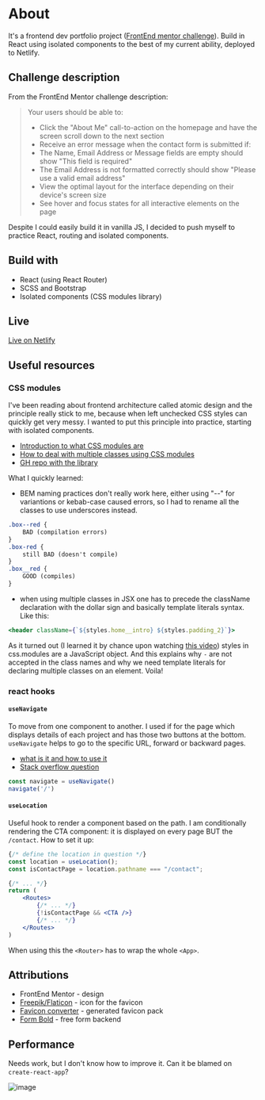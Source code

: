 # About

It's a frontend dev portfolio project ([FrontEnd mentor challenge](https://www.frontendmentor.io/challenges/minimalist-portfolio-website-LMy-ZRyiE)). Build in React using isolated components to the best of my current ability, deployed to Netlify.

## Challenge description

From the FrontEnd Mentor challenge description:
>Your users should be able to:
>
>* Click the "About Me" call-to-action on the homepage and have the screen scroll down to the next section
>* Receive an error message when the contact form is submitted if:
> * The Name, Email Address or Message fields are empty should show "This field is required"
> * The Email Address is not formatted correctly should show "Please use a valid email address"
>* View the optimal layout for the interface depending on their device's screen size
>* See hover and focus states for all interactive elements on the page

Despite I could easily build it in vanilla JS, I decided to push myself to practice React, routing and isolated components.

## Build with

* React (using React Router)
* SCSS and Bootstrap
* Isolated components (CSS modules library)

## Live

[Live on Netlify](https://roaring-dango-d529da.netlify.app/)

## Useful resources

### CSS modules

I've been reading about frontend architecture called atomic design and the principle really stick to me, because when left unchecked CSS styles can quickly get very messy. I wanted to put this principle into practice, starting with isolated components.

* [Introduction to what CSS modules are](https://dev.to/eransakal/how-to-isolate-component-styles-in-react-using-css-modules-mkm)
* [How to deal with multiple classes using CSS modules](https://www.codeconcisely.com/posts/react-css-modules-multiple-classes/)
* [GH repo with the library](https://github.com/css-modules/css-modules)

What I quickly learned:

* BEM naming practices don't really work here, either using "--" for variantions or kebab-case caused errors, so I had to rename all the classes to use underscores instead.

```css
.box--red {
    BAD (compilation errors)
}
.box-red {
    still BAD (doesn't compile)
}
.box__red {
    GOOD (compiles)
}
```

* when using multiple classes in JSX one has to precede the className declaration with the dollar sign and basically template literals syntax. Like this:

```jsx
<header className={`${styles.home__intro} ${styles.padding_2}`}>
```

As it turned out (I learned it by chance upon watching [this video](https://youtu.be/ZVnjOPwW4ZA?si=lFVqO_KQJREM8Cz_&t=2645)) styles in css.modules are a JavaScript object. And this explains why `-` are not accepted in the class names and why we need template literals for declaring multiple classes on an element. Voila!

### react hooks

#### `useNavigate`

To move from one component to another. I used if for the page which displays details of each project and has those two buttons at the bottom. `useNavigate` helps to go to the specific URL, forward or backward pages.

* [what is it and how to use it](https://www.geeksforgeeks.org/reactjs-usenavigate-hook/)
* [Stack overflow question](https://stackoverflow.com/questions/64838587/how-to-properly-use-usehistory-from-react-router-dom)

```jsx
const navigate = useNavigate()
navigate('/')
```

#### `useLocation`

Useful hook to render a component based on the path. I am conditionally rendering the CTA component: it is displayed on every page BUT the `/contact`.
How to set it up:

```jsx
{/* define the location in question */}
const location = useLocation();
const isContactPage = location.pathname === "/contact";

{/* ... */}
return (
    <Routes>
        {/* ... */}
        {!isContactPage && <CTA />}
        {/* ... */}
    </Routes>
)
```

When using this the `<Router>` has to wrap the whole `<App>`.

## Attributions

* FrontEnd Mentor - design
* [Freepik/Flaticon](https://www.flaticon.com/free-icons/portfolio) - icon for the favicon
* [Favicon converter](https://favicon.io/favicon-converter/) - generated favicon pack
* [Form Bold](https://formbold.com/) - free form backend

## Performance

Needs work, but I don't know how to improve it. Can it be blamed on `create-react-app`?

![image](https://github.com/WitchDevelops/minimal-portfolio/assets/112077394/d4b62934-c0e6-4f65-96ba-a5355f13fd8e)

